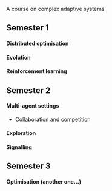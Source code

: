 A course on complex adaptive systems.

## Semester 1

#### Distributed optimisation


#### Evolution


#### Reinforcement learning


## Semester 2

#### Multi-agent settings

* Collaboration and competition

#### Exploration

#### Signalling

## Semester 3

#### Optimisation (another one...)
